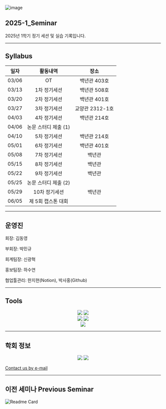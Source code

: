 ![image](https://github.com/user-attachments/assets/74658a5f-692c-4a6d-b3fb-da04a01c0670)


## 2025-1_Seminar
2025년 1학기 정기 세션 및 실습 기록입니다.

***
## Syllabus

|**일자**|**활동내역**|**장소**|
|:---:|:---:|:---:|
|03/06|OT|백년관 403호|
|03/13|1차 정기세션|백년관 508호|
|03/20|2차 정기세션|백년관 401호|
|03/27|3차 정기세션|교양관 2312-1호|
|04/03|4차 정기세션|백년관 214호|
|04/06|논문 스터디 제출 (1)||
|04/10|5차 정기세션|백년관 214호|
|05/01|6차 정기세션|백년관 401호|
|05/08|7차 정기세션|백년관|
|05/15|8차 정기세션|백년관|
|05/22|9차 정기세션|백년관|
|05/25|논문 스터디 제출 (2)||
|05/29|10차 정기세션|백년관|
|06/05|제 5회 캡스톤 대회||

***
## 운영진
회장: 김동영

부회장: 박민규

회계팀장: 신광혁

홍보팀장: 하수연

협업툴관리: 한지현(Notion), 박사홍(Github)
***

## Tools
<div align="center">
	<a href=https://www.python.org/><img src="https://img.shields.io/badge/Python-3776AB?style=flat&logo=Python&logoColor=yellow" /></a>
	<a href=https://www.r-project.org/><img src="https://img.shields.io/badge/R-276DC3?style=flat&logo=R&logoColor=white" /></a>
</div>

<div align="center">
	<a href=https://www.notion.com/ko/product><img src="https://img.shields.io/badge/Notion-000000?style=flat&logo=Notion&logoColor=white" /></a>
	<a href=https://slack.com/intl/ko-kr><img src="https://img.shields.io/badge/Slack-4A154B?style=flat&logo=Slack&logoColor=orange" /></a>
</div>

<div align="center">
	<a href=https://github.com/HUFS-DAT/2025-1_Seminar><img src="https://img.shields.io/badge/Github-181717?style=flat&logo=Github&logoColor=white" /></a>
</div>

***
## 학회 정보

<div align="center">
	<a href=https://www.instagram.com/dat.hufs/><img src="https://img.shields.io/badge/instagram-FF0069.svg?&logo=instagram&logoColor=white" /></a>
	<a href=https://www.linktr.ee/dat0406><img src="https://img.shields.io/badge/linktree-43E55E.svg?&logo=linktree&logoColor=white" /></a>
</div>



[Contact us by e-mail](mailto:dat@hufs.ac.kr)

***
## 이전 세미나 Previous Seminar
![Readme Card](https://github-readme-stats.vercel.app/api/pin/?username=HUFS-DAT&repo=2024-2_Seminar)
